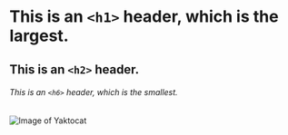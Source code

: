 # This is an `<h1>` header, which is the largest.
## This is an `<h2>` header.
###### This is an `<h6>` header, which is the smallest.

![Image of Yaktocat](https://octodex.github.com/images/yaktocat.png)
